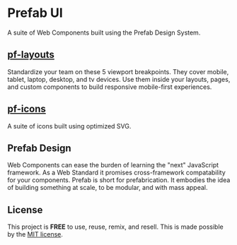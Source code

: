 # Prefab UI

A suite of Web Components built using the Prefab Design System.

## [pf-layouts](/packages/pf-layouts/README.md)

Standardize your team on these 5 viewport breakpoints. They cover mobile, tablet, laptop, desktop, and tv devices. Use them inside your layouts, pages, and custom components to build responsive mobile-first experiences.

## [pf-icons](/packages/pf-icons/README.md)

A suite of icons built using optimized SVG.

## Prefab Design

Web Components can ease the burden of learning the "next" JavaScript framework. As a Web Standard it promises cross-framework compatability for your components. Prefab is short for prefabrication. It embodies the idea of building something at scale, to be modular, and with mass appeal.

## License

This project is __FREE__ to use, reuse, remix, and resell. This is made possible by the [MIT license](/LICENSE).
